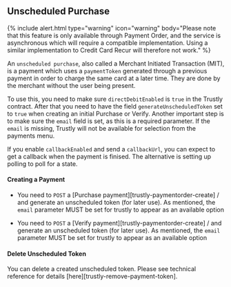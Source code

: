 ## Unscheduled Purchase

{% include alert.html type="warning" icon="warning" body="Please note that this feature is only available through Payment Order, and the service is asynchronous which will require a compatible implementation. Using a similar implementation to Credit Card Recur will therefore not work." %}

An `unscheduled purchase`, also called a Merchant Initiated Transaction (MIT),
is a payment which uses a `paymentToken` generated through a previous payment in
order to charge the same card at a later time. They are done by the merchant
without the user being present.

To use this, you need to make sure `directDebitEnabled` is `true` in the Trustly contract. After that you need to have the field `generateUnscheduledToken` set to `true` when creating an initial Purchase or Verify. Another important step is to make sure the `email` field is set, as this is a required parameter. If the `email` is missing, Trustly will not be available for selection from the payments menu.

If you enable `callbackEnabled` and send a `callbackUrl`, you can expect to get a callback when the payment is finised. The alternative is setting up polling to poll for a state.

#### Creating a Payment

*   You need to `POST` a [Purchase payment][trustly-paymentorder-create] / and generate an unscheduled token (for later use). As mentioned, the `email` parameter MUST be set for trustly to appear as an available option

*   You need to `POST` a [Verify payment][trustly-paymentorder-create] / and generate an unscheduled token (for later use). As mentioned, the `email` parameter MUST be set for trustly to appear as an available option

#### Delete Unscheduled Token

You can delete a created unscheduled token. Please see technical reference for
details [here][trustly-remove-payment-token].

